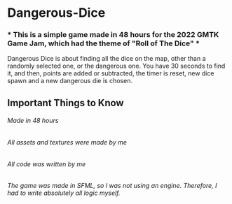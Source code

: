 # Dangerous-Dice

### * This is a simple game made in 48 hours for the 2022 GMTK Game Jam, which had the theme of "Roll of The Dice" *

Dangerous Dice is about finding all the dice on the map, other than a randomly selected one, or the dangerous one.
You have 30 seconds to find it, and then, points are added or subtracted, the timer is reset, new dice spawn and a new dangerous die is chosen.

## Important Things to Know

###### Made in 48 hours
###### All assets and textures were made by me
###### All code was written by me
###### The game was made in SFML, so I was not using an engine. Therefore, I had to write absolutely all logic myself.
